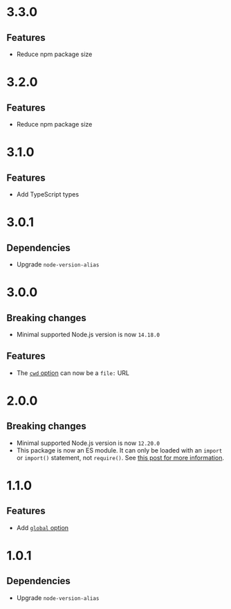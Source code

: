 # 3.3.0

## Features

- Reduce npm package size

# 3.2.0

## Features

- Reduce npm package size

# 3.1.0

## Features

- Add TypeScript types

# 3.0.1

## Dependencies

- Upgrade `node-version-alias`

# 3.0.0

## Breaking changes

- Minimal supported Node.js version is now `14.18.0`

## Features

- The [`cwd` option](https://github.com/ehmicky/preferred-node-version#cwd) can
  now be a `file:` URL

# 2.0.0

## Breaking changes

- Minimal supported Node.js version is now `12.20.0`
- This package is now an ES module. It can only be loaded with an `import` or
  `import()` statement, not `require()`. See
  [this post for more information](https://gist.github.com/sindresorhus/a39789f98801d908bbc7ff3ecc99d99c).

# 1.1.0

## Features

- Add [`global` option](/README.md#global)

# 1.0.1

## Dependencies

- Upgrade `node-version-alias`
